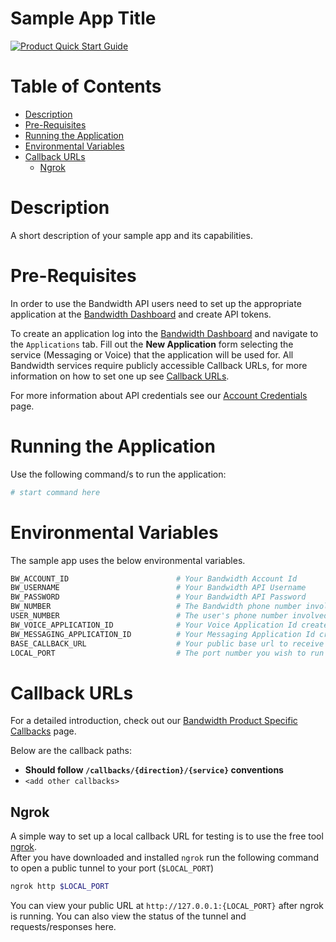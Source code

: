 # Sample App Title

<a href="http://dev.bandwidth.com">
  <img src="https://s3.amazonaws.com/bwdemos/BW-VMP.png" title="Product Quick Start Guide" alt="Product Quick Start Guide"/> <!--src should be image located in repo-->
</a>

 # Table of Contents

* [Description](#description)
* [Pre-Requisites](#pre-requisites)
* [Running the Application](#running-the-application)
* [Environmental Variables](#environmental-variables)
* [Callback URLs](#callback-urls)
  * [Ngrok](#ngrok)

# Description

A short description of your sample app and its capabilities.

# Pre-Requisites

In order to use the Bandwidth API users need to set up the appropriate application at the [Bandwidth Dashboard](https://dashboard.bandwidth.com/) and create API tokens.

To create an application log into the [Bandwidth Dashboard](https://dashboard.bandwidth.com/) and navigate to the `Applications` tab.  Fill out the **New Application** form selecting the service (Messaging or Voice) that the application will be used for.  All Bandwidth services require publicly accessible Callback URLs, for more information on how to set one up see [Callback URLs](#callback-urls).

For more information about API credentials see our [Account Credentials](https://dev.bandwidth.com/docs/account/credentials) page.

# Running the Application

Use the following command/s to run the application:

```sh
# start command here
```

# Environmental Variables

The sample app uses the below environmental variables.

```sh
BW_ACCOUNT_ID                        # Your Bandwidth Account Id
BW_USERNAME                          # Your Bandwidth API Username
BW_PASSWORD                          # Your Bandwidth API Password
BW_NUMBER                            # The Bandwidth phone number involved with this application
USER_NUMBER                          # The user's phone number involved with this application
BW_VOICE_APPLICATION_ID              # Your Voice Application Id created in the dashboard
BW_MESSAGING_APPLICATION_ID          # Your Messaging Application Id created in the dashboard
BASE_CALLBACK_URL                    # Your public base url to receive Bandwidth Webhooks. No trailing '/'
LOCAL_PORT                           # The port number you wish to run the sample on
```

# Callback URLs

For a detailed introduction, check out our [Bandwidth Product Specific Callbacks](https://dev.bandwidth.com/docs/messaging/webhooks) page.

Below are the callback paths:
* **Should follow `/callbacks/{direction}/{service}` conventions**
* `<add other callbacks>`

## Ngrok

A simple way to set up a local callback URL for testing is to use the free tool [ngrok](https://ngrok.com/).  
After you have downloaded and installed `ngrok` run the following command to open a public tunnel to your port (`$LOCAL_PORT`)

```sh
ngrok http $LOCAL_PORT
```

You can view your public URL at `http://127.0.0.1:{LOCAL_PORT}` after ngrok is running.  You can also view the status of the tunnel and requests/responses here.
